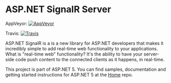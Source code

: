 ASP.NET SignalR Server
========

AppVeyor: [![AppVeyor](https://ci.appveyor.com/api/projects/status/rx21cyyt494kak2v/branch/dev?svg=true)](https://ci.appveyor.com/project/aspnetci/SignalR-Server/branch/dev)

Travis:   [![Travis](https://travis-ci.org/aspnet/SignalR-Server.svg?branch=dev)](https://travis-ci.org/aspnet/SignalR-Server)

ASP.NET SignalR is a is a new library for ASP.NET developers that makes it incredibly simple to add real-time web functionality to your applications. What is "real-time web" functionality? It's the ability to have your server-side code push content to the connected clients as it happens, in real-time.

This project is part of ASP.NET 5. You can find samples, documentation and getting started instructions for ASP.NET 5 at the [Home](https://github.com/aspnet/home) repo.
